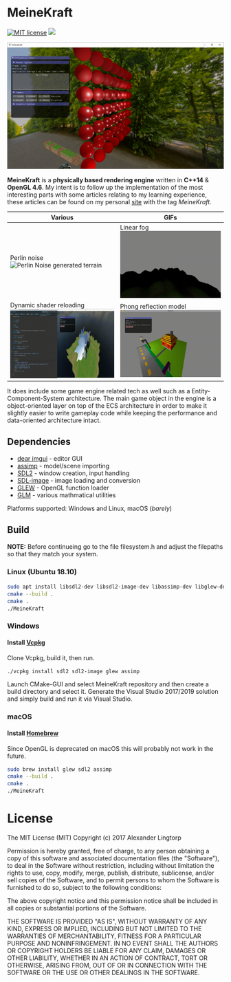 # MeineKraft

[![MIT license](https://img.shields.io/badge/License-MIT-blue.svg)](https://lbesson.mit-license.org/)
[![](https://img.shields.io/badge/twitter-follow-blue.svg)](https://twitter.com/ALingtorp)

![](/resources/screenshots/pbr-1.png)

**MeineKraft** is a **physically based rendering engine** written in **C++14** & **OpenGL 4.6**.
My intent is to follow up the implementation of the most interesting parts with some articles relating to my learning experience,
these articles can be found on my personal [site](http://lingtorp.com) with the tag *MeineKraft*.

| Various | GIFs |
| ------------- | ------------- |
| Perlin noise ![Perlin Noise generated terrain](/resources/screenshots/perlin-hills.gif) | Linear fog![Linear fog](/resources/screenshots/linear-fog.gif) |
| Dynamic shader reloading![Dynamic shader editing, with reloading!](/resources/screenshots/dynamic-shader-editing.gif) | Phong reflection model ![Basic lighting](/resources/screenshots/moving-lights.gif) |

It does include some game engine related tech as well such as a Entity-Component-System
architecture. The main game object in the engine is a object-oriented layer
on top of the ECS architecture in order to make it slightly easier to write
gameplay code while keeping the performance and data-oriented architecture intact.

## Dependencies
* [dear imgui](https://github.com/ocornut/imgui) - editor GUI
* [assimp](https://github.com/syoyo/assimp) - model/scene importing
* [SDL2](https://www.libsdl.org/) - window creation, input handling
* [SDL-image](https://www.libsdl.org/projects/SDL_image/) - image loading and conversion
* [GLEW](https://duckduckgo.com/?q=GLEW&t=ffab&ia=web) - OpenGL function loader
* [GLM](https://glm.g-truc.net/0.9.8/index.html) - various mathmatical utilities

Platforms supported: Windows and Linux, macOS (_barely_)

## Build
**NOTE:** Before continueing go to the file filesystem.h and adjust the filepaths so that they match your system.
### Linux (Ubuntu 18.10)
```bash
sudo apt install libsdl2-dev libsdl2-image-dev libassimp-dev libglew-dev
cmake --build .
cmake .
./MeineKraft
```
### Windows
#### Install [Vcpkg](https://github.com/microsoft/vcpkg)
Clone Vcpkg, build it, then run.
```bash
./vcpkg install sdl2 sdl2-image glew assimp
```
Launch CMake-GUI and select MeineKraft repository and then create a build directory and select it.
Generate the Visual Studio 2017/2019 solution and simply build and run it via Visual Studio.
### macOS
#### Install [Homebrew](https://brew.sh/)
Since OpenGL is deprecated on macOS this will probably not work in the future.
```bash
sudo brew install glew sdl2 assimp
cmake --build .
cmake . 
./MeineKraft
```

# License
The MIT License (MIT)
Copyright (c) 2017 Alexander Lingtorp

Permission is hereby granted, free of charge, to any person obtaining a copy of this software and associated documentation files (the "Software"), to deal in the Software without restriction, including without limitation the rights to use, copy, modify, merge, publish, distribute, sublicense, and/or sell copies of the Software, and to permit persons to whom the Software is furnished to do so, subject to the following conditions:

The above copyright notice and this permission notice shall be included in all copies or substantial portions of the Software.

THE SOFTWARE IS PROVIDED "AS IS", WITHOUT WARRANTY OF ANY KIND, EXPRESS OR IMPLIED, INCLUDING BUT NOT LIMITED TO THE WARRANTIES OF MERCHANTABILITY, FITNESS FOR A PARTICULAR PURPOSE AND NONINFRINGEMENT. IN NO EVENT SHALL THE AUTHORS OR COPYRIGHT HOLDERS BE LIABLE FOR ANY CLAIM, DAMAGES OR OTHER LIABILITY, WHETHER IN AN ACTION OF CONTRACT, TORT OR OTHERWISE, ARISING FROM, OUT OF OR IN CONNECTION WITH THE SOFTWARE OR THE USE OR OTHER DEALINGS IN THE SOFTWARE.
